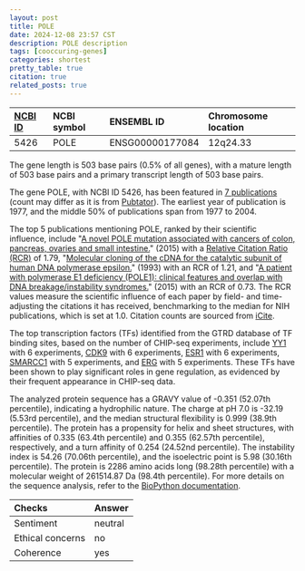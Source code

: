 ```yaml
---
layout: post
title: POLE
date: 2024-12-08 23:57 CST
description: POLE description
tags: [cooccuring-genes]
categories: shortest
pretty_table: true
citation: true
related_posts: true
---
```




| [NCBI ID](https://www.ncbi.nlm.nih.gov/gene/5426) | NCBI symbol | ENSEMBL ID | Chromosome location |
| :-------- | :------- | :-------- | :------- |
| 5426  | POLE | ENSG00000177084 | 12q24.33 |



The gene length is 503 base pairs (0.5% of all genes), with a mature length of 503 base pairs and a primary transcript length of 503 base pairs.


The gene POLE, with NCBI ID 5426, has been featured in [7 publications](https://pubmed.ncbi.nlm.nih.gov/?term=%22POLE%22) (count may differ as it is from [Pubtator](https://academic.oup.com/nar/article/47/W1/W587/5494727)). The earliest year of publication is 1977, and the middle 50% of publications span from 1977 to 2004.


The top 5 publications mentioning POLE, ranked by their scientific influence, include "[A novel POLE mutation associated with cancers of colon, pancreas, ovaries and small intestine.](https://pubmed.ncbi.nlm.nih.gov/25860647)" (2015) with a [Relative Citation Ratio (RCR)](https://journals.plos.org/plosbiology/article?id=10.1371/journal.pbio.1002541) of 1.79, "[Molecular cloning of the cDNA for the catalytic subunit of human DNA polymerase epsilon.](https://pubmed.ncbi.nlm.nih.gov/8486689)" (1993) with an RCR of 1.21, and "[A patient with polymerase E1 deficiency (POLE1): clinical features and overlap with DNA breakage/instability syndromes.](https://pubmed.ncbi.nlm.nih.gov/25948378)" (2015) with an RCR of 0.73. The RCR values measure the scientific influence of each paper by field- and time-adjusting the citations it has received, benchmarking to the median for NIH publications, which is set at 1.0. Citation counts are sourced from [iCite](https://icite.od.nih.gov).





The top transcription factors (TFs) identified from the GTRD database of TF binding sites, based on the number of CHIP-seq experiments, include [YY1](https://www.ncbi.nlm.nih.gov/gene/7528) with 6 experiments, [CDK9](https://www.ncbi.nlm.nih.gov/gene/1025) with 6 experiments, [ESR1](https://www.ncbi.nlm.nih.gov/gene/2099) with 6 experiments, [SMARCC1](https://www.ncbi.nlm.nih.gov/gene/6599) with 5 experiments, and [ERG](https://www.ncbi.nlm.nih.gov/gene/2078) with 5 experiments. These TFs have been shown to play significant roles in gene regulation, as evidenced by their frequent appearance in CHIP-seq data.











The analyzed protein sequence has a GRAVY value of -0.351 (52.07th percentile), indicating a hydrophilic nature. The charge at pH 7.0 is -32.19 (5.53rd percentile), and the median structural flexibility is 0.999 (38.9th percentile). The protein has a propensity for helix and sheet structures, with affinities of 0.335 (63.4th percentile) and 0.355 (62.57th percentile), respectively, and a turn affinity of 0.254 (24.52nd percentile). The instability index is 54.26 (70.06th percentile), and the isoelectric point is 5.98 (30.16th percentile). The protein is 2286 amino acids long (98.28th percentile) with a molecular weight of 261514.87 Da (98.4th percentile). For more details on the sequence analysis, refer to the [BioPython documentation](https://biopython.org/docs/1.75/api/Bio.SeqUtils.ProtParam.html).



| Checks    | Answer |
| :-------- | :------- |
| Sentiment  | neutral   |
| Ethical concerns | no     |
| Coherence    | yes    |